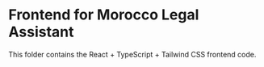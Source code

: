 # Frontend for Morocco Legal Assistant
This folder contains the React + TypeScript + Tailwind CSS frontend code.
